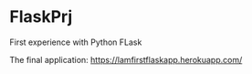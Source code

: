 # FlaskPrj
First experience with Python FLask



The final application: https://lamfirstflaskapp.herokuapp.com/
